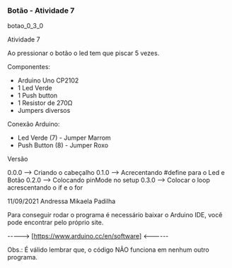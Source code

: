 ### Botão - Atividade 7

   botao_0_3_0

   Atividade 7

   Ao pressionar o botão o led tem que piscar 5 vezes.

   Componentes:

   - Arduino Uno CP2102
   - 1 Led Verde
   - 1 Push button
   - 1 Resistor de 270Ω
   - Jumpers diversos

   Conexão Arduino:

   - Led Verde (7)   -  Jumper Marrom
   - Push Button (8) -  Jumper Roxo

   Versão

   0.0.0 --> Criando o cabeçalho
   0.1.0 --> Acrecentando #define para o Led e Botão
   0.2.0 --> Colocando pinMode no setup
   0.3.0 --> Colocar o loop acrescentando o if e o for

   11/09/2021
   Andressa Mikaela Padilha
      
   Para conseguir rodar o programa é necessário baixar o Arduino IDE, você pode encontrar pelo próprio site.

  
   -----> [https://www.arduino.cc/en/software] <------

Obs.: É válido lembrar que, o código NÃO funciona em nenhum outro programa.
